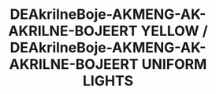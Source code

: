---
title: "DEAkrilneBoje-AKMENG-AK-AKRILNE-BOJEERT YELLOW / DEAkrilneBoje-AKMENG-AK-AKRILNE-BOJEERT UNIFORM LIGHTS "
price: 0 
desc: "Figure Series Special Paints"
img_path: "/assets/img/AK3112.jpg"
brand: AMMO
available: true
special_offer: false
new: false
soon: false
cat: "Akrilne-Boje"
subcat: "AB-AK-MENG"
subsubcat: "AkrilneBoje-AKMENG-AK-AKRILNE-BOJE"
---